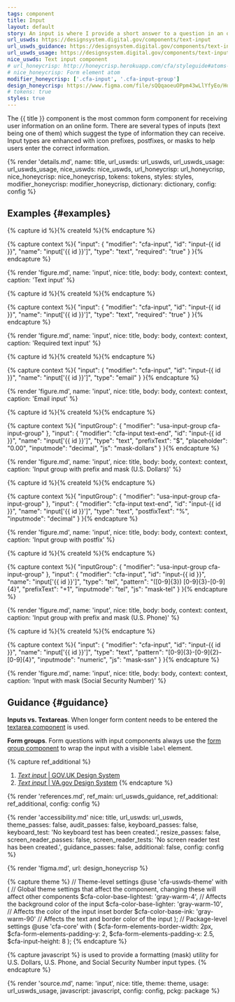```yaml
---
tags: component
title: Input
layout: default
story: An input is where I provide a short answer to a question in an online form.
url_uswds: https://designsystem.digital.gov/components/text-input
url_uswds_guidance: https://designsystem.digital.gov/components/text-input#guidance
url_uswds_usage: https://designsystem.digital.gov/components/text-input#using-the-text-input-component-2
nice_uswds: Text input component
# url_honeycrisp: http://honeycrisp.herokuapp.com/cfa/styleguide#atoms-form_elements
# nice_honeycrisp: Form element atom
modifier_honeycrisp: ['.cfa-input', '.cfa-input-group']
design_honeycrisp: https://www.figma.com/file/sQQqaoeuOPpm43wLlYfyEo/Honeycrisp-Design-System?type=design&node-id=5002-535&mode=design
# tokens: true
styles: true
---
```


<!-- INTRO -->

The {{ title }} component is the most common form component for receiving user information on an online form. There are several types of inputs (text being one of them) which suggest the type of information they can receive. Input types are enhanced with icon prefixes, postfixes, or masks to help users enter the correct information.

<!-- DETAILS -->

{% render 'details.md',
  name: title,
  url_uswds: url_uswds,
  url_uswds_usage: url_uswds_usage,
  nice_uswds: nice_uswds,
  url_honeycrisp: url_honeycrisp,
  nice_honeycrisp: nice_honeycrisp,
  tokens: tokens,
  styles: styles,
  modifier_honeycrisp: modifier_honeycrisp,
  dictionary: dictionary,
  config: config %}

<!-- EXAMPLES -->

## Examples {#examples}

{% capture id %}{% createId %}{% endcapture %}

{% capture context %}{
  "input": {
    "modifier": "cfa-input",
    "id": "input-{{ id }}",
    "name": "input['{{ id }}']",
    "type": "text",
    "required": "true"
  }
}{% endcapture %}

{% render 'figure.md', name: 'input', nice: title, body: body, context: context, caption: 'Text input' %}

{% capture id %}{% createId %}{% endcapture %}

{% capture context %}{
  "input": {
    "modifier": "cfa-input",
    "id": "input-{{ id }}",
    "name": "input['{{ id }}']",
    "type": "text",
    "required": "true"
  }
}{% endcapture %}

{% render 'figure.md', name: 'input', nice: title, body: body, context: context, caption: 'Required text input' %}

{% capture id %}{% createId %}{% endcapture %}

{% capture context %}{
  "input": {
    "modifier": "cfa-input",
    "id": "input-{{ id }}",
    "name": "input['{{ id }}']",
    "type": "email"
  }
}{% endcapture %}

{% render 'figure.md', name: 'input', nice: title, body: body, context: context, caption: 'Email input' %}

{% capture id %}{% createId %}{% endcapture %}

{% capture context %}{
  "inputGroup": {
    "modifier": "usa-input-group cfa-input-group"
  },
  "input": {
    "modifier": "cfa-input text-end",
    "id": "input-{{ id }}",
    "name": "input['{{ id }}']",
    "type": "text",
    "prefixText": "$",
    "placeholder": "0.00",
    "inputmode": "decimal",
    "js": "mask-dollars"
  }
}{% endcapture %}

{% render 'figure.md', name: 'input', nice: title, body: body, context: context, caption: 'Input group with prefix and mask (U.S. Dollars)' %}

{% capture id %}{% createId %}{% endcapture %}

{% capture context %}{
  "inputGroup": {
    "modifier": "usa-input-group cfa-input-group"
  },
  "input": {
    "modifier": "cfa-input text-end",
    "id": "input-{{ id }}",
    "name": "input['{{ id }}']",
    "type": "text",
    "postfixText": "%",
    "inputmode": "decimal"
  }
}{% endcapture %}

{% render 'figure.md', name: 'input', nice: title, body: body, context: context, caption: 'Input group with postfix' %}

{% capture id %}{% createId %}{% endcapture %}

{% capture context %}{
  "inputGroup": {
    "modifier": "usa-input-group cfa-input-group"
  },
  "input": {
    "modifier": "cfa-input",
    "id": "input-{{ id }}",
    "name": "input['{{ id }}']",
    "type": "tel",
    "pattern": "([0-9]{3}) [0-9]{3}-[0-9]{4}",
    "prefixText": "+1",
    "inputmode": "tel",
    "js": "mask-tel"
  }
}{% endcapture %}

{% render 'figure.md', name: 'input', nice: title, body: body, context: context, caption: 'Input group with prefix and mask (U.S. Phone)' %}

{% capture id %}{% createId %}{% endcapture %}

{% capture context %}{
  "input": {
    "modifier": "cfa-input",
    "id": "input-{{ id }}",
    "name": "input['{{ id }}']",
    "type": "text",
    "pattern": "[0-9]{3}-[0-9]{2}-[0-9]{4}",
    "inputmode": "numeric",
    "js": "mask-ssn"
  }
}{% endcapture %}

{% render 'figure.md', name: 'input', nice: title, body: body, context: context, caption: 'Input with mask (Social Security Number)' %}

<!-- GUIDANCE -->

## Guidance {#guidance}

**Inputs vs. Textareas**. When longer form content needs to be entered the <a href="{{ config.baseUrl }}components/textarea">textarea component</a> is used.

**Form groups**. Form questions with input components always use the <a href="{{ config.baseUrl }}components/form-group">form group component</a> to wrap the input with a visible `label` element.

{% capture ref_additional %}
1. <a href="https://design-system.service.gov.uk/components/text-input" target="_blank" rel="noopener nofollow" class="usa-link--external"><cite>Text input</cite> | GOV.UK Design System</a>
1. <a href="https://design.va.gov/components/form/text-input" target="_blank" rel="noopener nofollow" class="usa-link--external"><cite>Text input</cite> | VA.gov Design System</a>
{% endcapture %}

{% render 'references.md', ref_main: url_uswds_guidance, ref_additional: ref_additional, config: config %}

<!-- ACCESSIBILITY -->

{% render 'accessibility.md'
  nice: title,
  url_uswds: url_uswds,
  theme_passes: false,
  audit_passes: false,
  keyboard_passes: false,
  keyboard_test: 'No keyboard test has been created.',
  resize_passes: false,
  screen_reader_passes: false,
  screen_reader_tests: 'No screen reader test has been created.',
  guidance_passes: false,
  additional: false,
  config: config %}

<!-- DESIGN -->

{% render 'figma.md', url: design_honeycrisp %}

<!-- SOURCE -->

{% capture theme %}
// Theme-level settings
@use 'cfa-uswds-theme' with (
  // Global theme settings that affect the component, changing these will affect other components
  $cfa-color-base-lightest: 'gray-warm-4', // Affects the background color of the input
  $cfa-color-base-lighter: 'gray-warm-10', // Affects the color of the input inset border
  $cfa-color-base-ink: 'gray-warm-90'      // Affects the text and border color of the input
);
// Package-level settings
@use 'cfa-core' with (
  $cfa-form-elements-border-width: 2px,
  $cfa-form-elements-padding-y: 2,
  $cfa-form-elements-padding-x: 2.5,
  $cfa-input-height: 8
);
{% endcapture %}

{% capture javascript %}
is used to provide a formatting (mask) utility for U.S. Dollars, U.S. Phone, and Social Security Number input types.
{% endcapture %}

{% render 'source.md', name: 'input', nice: title, theme: theme, usage: url_uswds_usage, javascript: javascript, config: config, pckg: package %}
